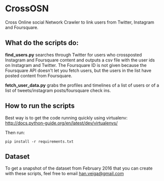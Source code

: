 # CrossOSN
Cross Online social Network Crawler to link users from Twitter, Instagram and Foursquare.

## What do the scripts do:

__find_users.py__ searches through Twitter for users who crossposted Instagram and Foursquare content and outputs a csv file with the user ids on Instagram and Twitter. The Foursquare ID is not given because the Foursquare API doesn't let you fetch users, but the users in the list have posted content from Foursquare.

__fetch_user_data.py__ grabs the profiles and timelines of a list of users or of a list of tweets/instagram posts/foursquare check ins.

## How to run the scripts
Best way is to get the code running quickly using virtualenv: http://docs.python-guide.org/en/latest/dev/virtualenvs/

Then run:

```pip install -r requirements.txt```

## Dataset
To get a snapshot of the dataset from February 2016 that you can create with these scripts, feel free to email han.veiga@gmail.com
